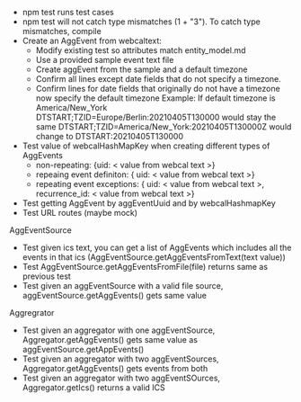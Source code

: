 - npm test runs test cases
- npm test will not catch type mismatches (1 + "3").  To catch type mismatches, compile
- Create an AggEvent from webcaltext:
    - Modify existing test so attributes match entity_model.md
    - Use a provided sample event text file 
    - Create aggEvent from the sample and a default timezone
    - Confirm all lines except date fields that do not specify a timezone.
    - Confirm lines for date fields that originally do not have a timezone now specify the default timezone
        Example: If default timezone is America/New_York
          DTSTART;TZID=Europe/Berlin:20210405T130000 would stay the same
          DTSTART;TZID=America/New_York:20210405T130000Z would change to DTSTART:20210405T130000
- Test value of webcalHashMapKey when creating different types of AggEvents
  - non-repeating: {uid: < value from webcal text >} 
  - repeaing event definiton: { uid: < value from webcal text >}
  - repeating event exceptions: { uid: < value from webcal text >, recurrence_id: < value from webcal text >}
- Test getting AggEvent by aggEventUuid and by webcalHashmapKey
- Test URL routes (maybe mock)

AggEventSource
- Test given ics text, you can get a list of AggEvents which includes all the events in that ics (AggEventSource.getAggEventsFromText(text value))
- Test AggEventSource.getAggEventsFromFile(file) returns same as previous test
- Test given an aggEventSource with a valid file source, aggEventSource.getAggEvents() gets same value

Aggregrator
- Test given an aggregator with one aggEventSource, Aggregator.getAggEvents() gets same value as aggEventSource.getAppEvents()
- Test given an aggregator with two aggEventSources, Aggregator.getAggEvents() gets events from both
- Test given an aggregator with two aggEventSOurces, Aggregator.getIcs() returns a valid ICS

